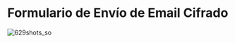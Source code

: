 # Formulario de Envío de Email Cifrado
![629shots_so](https://github.com/YomalD12/SeguridadCe/assets/84255489/2807efad-22c6-45a9-b26d-621a1c8c38cc)
